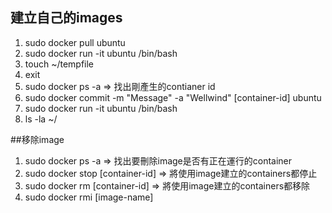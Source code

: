 ## 建立自己的images

1. sudo docker pull ubuntu
2. sudo docker run -it ubuntu /bin/bash
3. touch ~/tempfile
3. exit
4. sudo docker ps -a => 找出剛產生的contianer id
5. sudo docker commit -m "Message" -a "Wellwind" [container-id] ubuntu
6. sudo docker run -it ubuntu /bin/bash
7. ls -la ~/

##移除image

1. sudo docker ps -a => 找出要刪除image是否有正在運行的container
2. sudo docker stop [container-id] => 將使用image建立的containers都停止
3. sudo docker rm [container-id] => 將使用image建立的containers都移除
3. sudo docker rmi [image-name]
